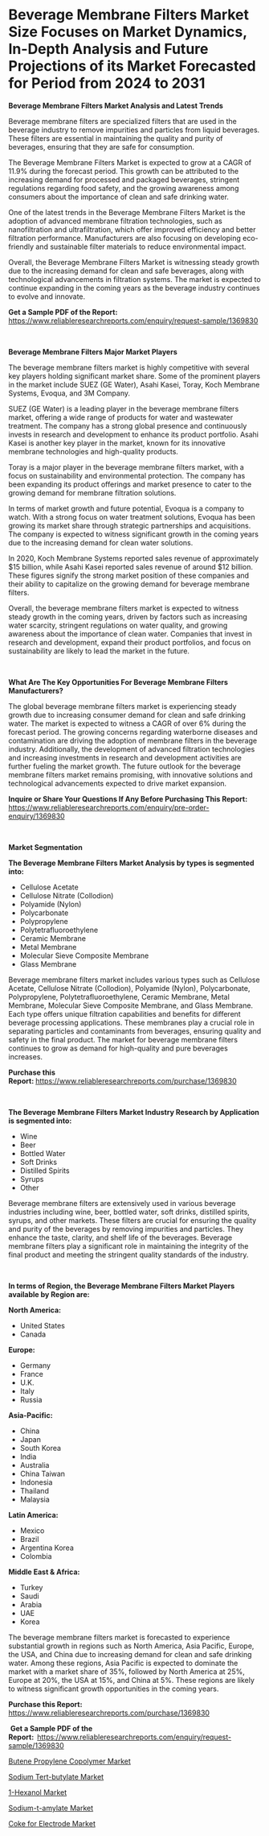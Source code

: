<p><h1>Beverage Membrane Filters Market Size Focuses on Market Dynamics, In-Depth Analysis and Future Projections of its Market Forecasted for Period from 2024 to 2031</h1></p><p><strong>Beverage Membrane Filters Market Analysis and Latest Trends</strong></p>
<p><p>Beverage membrane filters are specialized filters that are used in the beverage industry to remove impurities and particles from liquid beverages. These filters are essential in maintaining the quality and purity of beverages, ensuring that they are safe for consumption.</p><p>The Beverage Membrane Filters Market is expected to grow at a CAGR of 11.9% during the forecast period. This growth can be attributed to the increasing demand for processed and packaged beverages, stringent regulations regarding food safety, and the growing awareness among consumers about the importance of clean and safe drinking water.</p><p>One of the latest trends in the Beverage Membrane Filters Market is the adoption of advanced membrane filtration technologies, such as nanofiltration and ultrafiltration, which offer improved efficiency and better filtration performance. Manufacturers are also focusing on developing eco-friendly and sustainable filter materials to reduce environmental impact.</p><p>Overall, the Beverage Membrane Filters Market is witnessing steady growth due to the increasing demand for clean and safe beverages, along with technological advancements in filtration systems. The market is expected to continue expanding in the coming years as the beverage industry continues to evolve and innovate.</p></p>
<p><strong>Get a Sample PDF of the Report:&nbsp;</strong> <a href="https://www.reliableresearchreports.com/enquiry/request-sample/1369830">https://www.reliableresearchreports.com/enquiry/request-sample/1369830</a></p>
<p>&nbsp;</p>
<p><strong>Beverage Membrane Filters Major Market Players</strong></p>
<p><p>The beverage membrane filters market is highly competitive with several key players holding significant market share. Some of the prominent players in the market include SUEZ (GE Water), Asahi Kasei, Toray, Koch Membrane Systems, Evoqua, and 3M Company.</p><p>SUEZ (GE Water) is a leading player in the beverage membrane filters market, offering a wide range of products for water and wastewater treatment. The company has a strong global presence and continuously invests in research and development to enhance its product portfolio. Asahi Kasei is another key player in the market, known for its innovative membrane technologies and high-quality products.</p><p>Toray is a major player in the beverage membrane filters market, with a focus on sustainability and environmental protection. The company has been expanding its product offerings and market presence to cater to the growing demand for membrane filtration solutions.</p><p>In terms of market growth and future potential, Evoqua is a company to watch. With a strong focus on water treatment solutions, Evoqua has been growing its market share through strategic partnerships and acquisitions. The company is expected to witness significant growth in the coming years due to the increasing demand for clean water solutions.</p><p>In 2020, Koch Membrane Systems reported sales revenue of approximately $15 billion, while Asahi Kasei reported sales revenue of around $12 billion. These figures signify the strong market position of these companies and their ability to capitalize on the growing demand for beverage membrane filters.</p><p>Overall, the beverage membrane filters market is expected to witness steady growth in the coming years, driven by factors such as increasing water scarcity, stringent regulations on water quality, and growing awareness about the importance of clean water. Companies that invest in research and development, expand their product portfolios, and focus on sustainability are likely to lead the market in the future.</p></p>
<p>&nbsp;</p>
<p><strong>What Are The Key Opportunities For Beverage Membrane Filters Manufacturers?</strong></p>
<p><p>The global beverage membrane filters market is experiencing steady growth due to increasing consumer demand for clean and safe drinking water. The market is expected to witness a CAGR of over 6% during the forecast period. The growing concerns regarding waterborne diseases and contamination are driving the adoption of membrane filters in the beverage industry. Additionally, the development of advanced filtration technologies and increasing investments in research and development activities are further fueling the market growth. The future outlook for the beverage membrane filters market remains promising, with innovative solutions and technological advancements expected to drive market expansion.</p></p>
<p><strong>Inquire or Share Your Questions If Any Before Purchasing This Report:</strong> <a href="https://www.reliableresearchreports.com/enquiry/pre-order-enquiry/1369830">https://www.reliableresearchreports.com/enquiry/pre-order-enquiry/1369830</a></p>
<p>&nbsp;</p>
<p><strong>Market Segmentation</strong></p>
<p><strong>The Beverage Membrane Filters Market Analysis by types is segmented into:</strong></p>
<p><ul><li>Cellulose Acetate</li><li>Cellulose Nitrate (Collodion)</li><li>Polyamide (Nylon)</li><li>Polycarbonate</li><li>Polypropylene</li><li>Polytetrafluoroethylene</li><li>Ceramic Membrane</li><li>Metal Membrane</li><li>Molecular Sieve Composite Membrane</li><li>Glass Membrane</li></ul></p>
<p><p>Beverage membrane filters market includes various types such as Cellulose Acetate, Cellulose Nitrate (Collodion), Polyamide (Nylon), Polycarbonate, Polypropylene, Polytetrafluoroethylene, Ceramic Membrane, Metal Membrane, Molecular Sieve Composite Membrane, and Glass Membrane. Each type offers unique filtration capabilities and benefits for different beverage processing applications. These membranes play a crucial role in separating particles and contaminants from beverages, ensuring quality and safety in the final product. The market for beverage membrane filters continues to grow as demand for high-quality and pure beverages increases.</p></p>
<p><strong>Purchase this Report:&nbsp;</strong><a href="https://www.reliableresearchreports.com/purchase/1369830">https://www.reliableresearchreports.com/purchase/1369830</a></p>
<p>&nbsp;</p>
<p><strong>The Beverage Membrane Filters Market Industry Research by Application is segmented into:</strong></p>
<p><ul><li>Wine</li><li>Beer</li><li>Bottled Water</li><li>Soft Drinks</li><li>Distilled Spirits</li><li>Syrups</li><li>Other</li></ul></p>
<p><p>Beverage membrane filters are extensively used in various beverage industries including wine, beer, bottled water, soft drinks, distilled spirits, syrups, and other markets. These filters are crucial for ensuring the quality and purity of the beverages by removing impurities and particles. They enhance the taste, clarity, and shelf life of the beverages. Beverage membrane filters play a significant role in maintaining the integrity of the final product and meeting the stringent quality standards of the industry.</p></p>
<p>&nbsp;</p>
<p><strong>In terms of Region, the Beverage Membrane Filters Market Players available by Region are:</strong></p>
<p>
    <p> <strong> North America: </strong>
        <ul>
            <li>United States</li>
            <li>Canada</li>
        </ul>
        </p> 
    <p> <strong> Europe: </strong>
        <ul>
            <li>Germany</li>
            <li>France</li>
            <li>U.K.</li>
            <li>Italy</li>
            <li>Russia</li>
        </ul>
        </p> 
    <p> <strong> Asia-Pacific: </strong>
        <ul>
            <li>China</li>
            <li>Japan</li>
            <li>South Korea</li>
            <li>India</li>
            <li>Australia</li>
            <li>China Taiwan</li>
            <li>Indonesia</li>
            <li>Thailand</li>
            <li>Malaysia</li>
        </ul>
        </p> 
    <p> <strong> Latin America: </strong>
        <ul>
            <li>Mexico</li>
            <li>Brazil</li>
            <li>Argentina Korea</li>
            <li>Colombia</li>
        </ul>
        </p> 
    <p> <strong> Middle East & Africa: </strong>
        <ul>
            <li>Turkey</li>
            <li>Saudi</li>
            <li>Arabia</li>
            <li>UAE</li>
            <li>Korea</li>
        </ul>
    </p>
    </p>
<p><p>The beverage membrane filters market is forecasted to experience substantial growth in regions such as North America, Asia Pacific, Europe, the USA, and China due to increasing demand for clean and safe drinking water. Among these regions, Asia Pacific is expected to dominate the market with a market share of 35%, followed by North America at 25%, Europe at 20%, the USA at 15%, and China at 5%. These regions are likely to witness significant growth opportunities in the coming years.</p></p>
<p><strong>Purchase this Report: </strong><a href="https://www.reliableresearchreports.com/purchase/1369830">https://www.reliableresearchreports.com/purchase/1369830</a></p>
<p>&nbsp;<strong>Get a Sample PDF of the Report:&nbsp;&nbsp;</strong><a href="https://www.reliableresearchreports.com/enquiry/request-sample/1369830">https://www.reliableresearchreports.com/enquiry/request-sample/1369830</a></p>
<p><strong></strong></p>
<p><p><a href="https://github.com/rahu1505/Market-Research-Report-List-2/blob/main/butene-propylene-copolymer-market.md">Butene Propylene Copolymer Market</a></p><p><a href="https://issuu.com/reportprime-2/docs/sodium-tert-butylate-market-size-2030.pptx">Sodium Tert-butylate Market</a></p><p><a href="https://github.com/indrystar/Market-Research-Report-List-1/blob/main/1-hexanol-market.md">1-Hexanol Market</a></p><p><a href="https://issuu.com/reportprime-2/docs/sodium-t-amylate-market-size-2030.pptx">Sodium-t-amylate Market</a></p><p><a href="https://github.com/AKSHATREPORTPRIME/Market-Research-Report-List-3/blob/main/coke-for-electrode-market.md">Coke for Electrode Market</a></p></p>